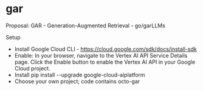 # gar
Proposal: GAR - Generation-Augmented Retrieval  - go/garLLMs


Setup
 - Install Google Cloud CLI - https://cloud.google.com/sdk/docs/install-sdk
 - Enable: In your browser, navigate to the Vertex AI API Service Details page.
           Click the Enable button to enable the Vertex AI API in your Google Cloud project.
 - Install pip install --upgrade google-cloud-aiplatform
 - Choose your own project; code contains octo-gar